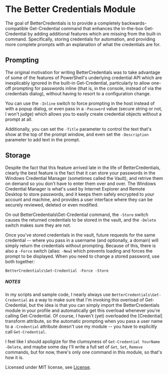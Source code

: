 The Better Credentials Module
=============================

The goal of BetterCredentials is to provide a completely backwards-compatible Get-Credential command that enhances the in-the-box Get-Credential by adding additional features which are missing from the built-in command. Specifically, storing credentials for automation, and providing more complete prompts with an explanation of what the credentials are for.

Prompting
---------

The original motivation for writing BetterCredentials was to take advantage of some of the features of PowerShell's underlying credential API which are inexplicably ignored in the built-in Get-Credential, particularly to allow one-off prompting for passwords inline (that is, in the console, instead of via the credentials dialog), without having to resort to a configuration change.

You can use the `-Inline` switch to force prompting in the host instead of with a popup dialog, or even pass in a `-Password` value (secure string or not, I won't judge) which allows you to easily create credential objects without a prompt at all.

Additionally, you can set the `-Title` parameter to control the text that's show at the top of the prompt window, and even set the `-Description` parameter to add text in the prompt.


Storage
-------

Despite the fact that this feature arrived late in the life of BetterCredentials, clearly the best feature is the fact that it can store your passwords in the Windows Credential Manager (sometimes called the Vault), and retrive them on demand so you don't have to enter them over and over. The Windows Credential Manager is what's used by Internet Explorer and Remote Desktop to store passwords, and it keeps them safely encrypted to _your_ account and machine, and provides a user interface where they can be securely reviewed, deleted or even modified.

On out BetterCredentials\Get-Credential command, the `-Store` switch causes the returned credentials to be stored in the vault, and the `-Delete` switch makes sure they are not.

Once you've stored credentials in the vault, future requests for the same credential -- where you pass in a username (and optionally, a domain) will simply return the credentials without prompting. Because of this, there is also a `-Force` switch (alias: `-New`) which prevents loading and forces the prompt to be displayed. When you need to change a stored password, use both together:

    BetterCredentials\Get-Credential -Force -Store

##### NOTES

In my scripts and sample code, I nearly always use `BetterCredentials\Get-Credential` as a way to make sure that I'm invoking this overload of Get-Credential, but the idea is that you can simply import the BetterCredentials module in your profile and automatically get this overload whenever you're calling Get-Credential. Of course, I haven't (yet) overloaded the [Credential] transform attribute, so the automatic prompting when you pass a user name to a `-Credential` attribute doesn't use my module -- you have to explicitly call `Get-Credential`.

I feel like I should apoligize for the clumsyness of `Get-Credential YourName -Delete`, and maybe some day I'll write a full set of `Get`, `Set`, `Remove` commands, but for now, there's only one command in this module, so that's how it is.

Licensed under MIT license, see [License](LICENSE).